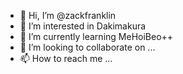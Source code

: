 - 👋 Hi, I’m @zackfranklin
- 👀 I’m interested in Dakimakura
- 🌱 I’m currently learning MeHoiBeo++
- 💞️ I’m looking to collaborate on ...
- 📫 How to reach me ...

<!---
zackfranklin/zackfranklin is a ✨ special ✨ repository because its `README.md` (this file) appears on your GitHub profile.
You can click the Preview link to take a look at your changes.
--->
